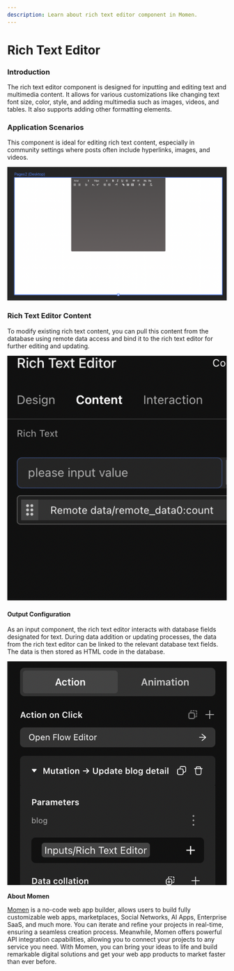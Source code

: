 ```yaml
---
description: Learn about rich text editor component in Momen.
---
```


# Rich Text Editor

### &#x20;**Introduction**

The rich text editor component is designed for inputting and editing text and multimedia content. It allows for various customizations like changing text font size, color, style, and adding multimedia such as images, videos, and tables. It also supports adding other formatting elements.

### **Application Scenarios**

This component is ideal for editing rich text content, especially in community settings where posts often include hyperlinks, images, and videos.

![](<../.gitbook/assets/0 (15).png>)

### **Rich Text Editor Content**

To modify existing rich text content, you can pull this content from the database using remote data access and bind it to the rich text editor for further editing and updating.

![](<../.gitbook/assets/1 (15).png>)

#### **Output Configuration**

As an input component, the rich text editor interacts with database fields designated for text. During data addition or updating processes, the data from the rich text editor can be linked to the relevant database text fields. The data is then stored as HTML code in the database.

![](<../.gitbook/assets/2 (12).png>)



**About Momen​​**

[Momen](https://momen.app/?channel=blog-about) is a no-code web app builder, allows users to build fully customizable web apps, marketplaces, Social Networks, AI Apps, Enterprise SaaS, and much more. You can iterate and refine your projects in real-time, ensuring a seamless creation process. Meanwhile, Momen offers powerful API integration capabilities, allowing you to connect your projects to any service you need. With Momen, you can bring your ideas to life and build remarkable digital solutions and get your web app products to market faster than ever before.​​
